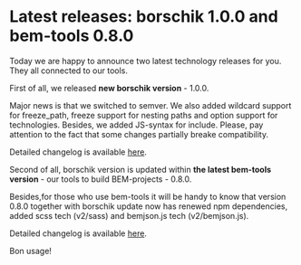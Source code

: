 # Latest releases: borschik 1.0.0 and bem-tools 0.8.0

Today we are happy to announce two latest technology releases for you. They all connected to our tools.

First of all, we released **new borschik version** - 1.0.0.

Major news is that we switched to semver. We also added wildcard support for freeze_path, freeze support for nesting paths and option support for technologies. Besides, we added JS-syntax for include. Please, pay attention to the fact that some changes partially breake compatibility.

Detailed changelog is available [here](http://bem.info/tools/optimizers/borschik/changelog/).

Second of all, borschik version is updated within **the latest bem-tools version** - our tools to build BEM-projects - 0.8.0.

Besides,for those who use bem-tools it will be handy to know that version 0.8.0 together with borschik update now has renewed npm dependencies, added scss tech (v2/sass) and bemjson.js tech (v2/bemjson.js).

Detailed changelog is available [here](http://bem.info/tools/bem/bem-tools/changelog/).

Bon usage!
